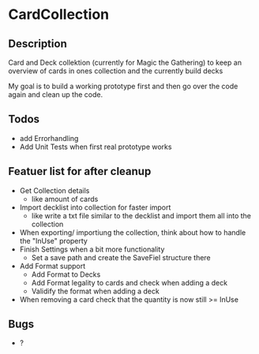 # CardCollection

## Description
Card and Deck collektion (currently for Magic the Gathering) to keep an overview of cards in ones collection and the currently build decks

My goal is to build a working prototype first and then go over the code again and clean up the code. 

## Todos
- add Errorhandling
- Add Unit Tests when first real prototype works

## Featuer list for after cleanup
- Get Collection details 
	- like amount of cards
- Import decklist into collection for faster import
	- like write a txt file similar to the decklist and import them all into the collection
- When exporting/ importiung the collection, think about how to handle the "InUse" property
- Finish Settings when a bit more functionality
	- Set a save path and create the SaveFiel structure there
- Add Format support
	- Add Format to Decks
	- Add Format legality to cards and check when adding a deck
	- Validify the format when adding a deck
- When removing a card check that the quantity is now still >= InUse

## Bugs
- ?